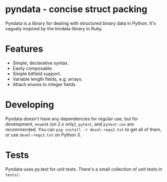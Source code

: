pyndata - concise struct packing
====

Pyndata is a library for dealing with structured binary data in Python. It's vaguely inspired by the bindata library in Ruby.

Features
=====

* Simple, declarative syntax.
* Easily composable.
* Simple bitfield support.
* Variable length fields, e.g. arrays.
* Attach enums to integer fields.

Developing
==========

Pyndata doesn't have any dependencies for regular use, but for development, `enum34` (on 2.x only), `pytest`, and `pytest-cov` are recommended. You can `pip install -r devel-reqs2.txt` to get all of them, or use `devel-reqs3.txt` on Python 3.

Tests
=====

Pyndata uses py.test for unit tests. There's a small collection of unit tests in `tests/`.

